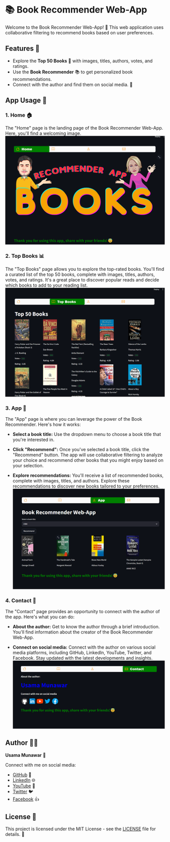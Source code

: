 # 📚 Book Recommender Web-App

Welcome to the Book Recommender Web-App! 🚀 This web application uses collaborative filtering to recommend books based on user preferences.

## Features 🌟

- Explore the **Top 50 Books** 📖 with images, titles, authors, votes, and ratings.
- Use the **Book Recommender** 📚 to get personalized book recommendations.
- Connect with the author and find them on social media. 📱


## App Usage 🚀
### 1. Home 🏠  
The "Home" page is the landing page of the Book Recommender   Web-App. Here, you'll find a welcoming image.
![Screenshot 1](app-screenshot/book1.PNG)    
### 2. Top Books 📊
The "Top Books" page allows you to explore the top-rated books. You'll find a curated list of the top 50 books, complete with images, titles, authors, votes, and ratings. It's a great place to discover popular reads and decide which books to add to your reading list.
![Screenshot 2](app-screenshot/book2.PNG)
### 3. App 📖

The "App" page is where you can leverage the power of the Book Recommender. Here's how it works:

- **Select a book title:** Use the dropdown menu to choose a book title that you're interested in.

- **Click "Recommend":** Once you've selected a book title, click the "Recommend" button. The app will use collaborative filtering to analyze your choice and recommend other books that you might enjoy based on your selection.

- **Explore recommendations:** You'll receive a list of recommended books, complete with images, titles, and authors. Explore these recommendations to discover new books tailored to your preferences.
![Screenshot 3](app-screenshot/book3.PNG) 
 ### 4. Contact 📱

The "Contact" page provides an opportunity to connect with the author of the app. Here's what you can do:

- **About the author:** Get to know the author through a brief introduction. You'll find information about the creator of the Book Recommender Web-App.

- **Connect on social media:** Connect with the author on various social media platforms, including GitHub, LinkedIn, YouTube, Twitter, and Facebook. Stay updated with the latest developments and insights.
![Screenshot 4](app-screenshot/book4.PNG)
## Author 👨‍💻

**Usama Munawar** 📝

Connect with me on social media:
- [GitHub](https://github.com/UsamaMunawarr) 🚀
- [LinkedIn](https://www.linkedin.com/in/abu--usama) 🌐
- [YouTube](https://www.youtube.com/@CodeBaseStats) 🎥
- [Twitter](https://twitter.com/Usama__Munawar) 🐦
- [Facebook](https://www.facebook.com/profile.php?id=100005320726463) 👍

## License 📜

This project is licensed under the MIT License - see the [LICENSE](LICENSE) file for details. 📄
